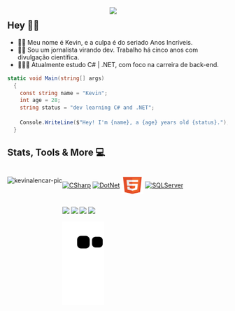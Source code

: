 <img align="right" width="270" src="https://media.giphy.com/media/AOSwwqVjNZlDO/giphy.gif"/>

## Hey 👋🏼

- 🧑🏻 Meu nome é Kevin, e a culpa é do seriado Anos Incríveis.
- ✍🏻 Sou um jornalista virando dev. Trabalho há cinco anos com divulgação científica.
- 👨🏻‍💻 Atualmente estudo C# | .NET, com foco na carreira de back-end.

```c#
static void Main(string[] args)
  {
    const string name = "Kevin";
    int age = 28;
    string status = "dev learning C# and .NET";

    Console.WriteLine($"Hey! I'm {name}, a {age} years old {status}.");
  }
```

## Stats, Tools & More 💻

<div style="display: inline_block"><br>
   <a href="#"><img align="center" alt="CSharp" height="40" width="50" src="https://cdn.jsdelivr.net/gh/devicons/devicon/icons/csharp/csharp-original.svg"></a>
   <a href="#"><img align="center" alt="DotNet" height="40" width="50" src="https://cdn.jsdelivr.net/gh/devicons/devicon/icons/dot-net/dot-net-plain.svg"></a>
   <a href="#"><img align="center" alt="HTML" height="40" width="50" src="https://raw.githubusercontent.com/devicons/devicon/master/icons/html5/html5-original.svg"></a>
  <a href="#"><img align="center" alt="SQLServer" height="40" width="50" src="http://code.benco.io/icon-collection/azure-icons/SQL-Server.svg"></a>
   <a href="#"><img align="left" alt="kevinalencar-pic" height="120" src="https://pbs.twimg.com/media/EW-XDT3XQAE5fV4?format=jpg&name=small"></a>
</div>

##

<div> 
    <a href="mailto:kevinribeiroalencar@gmail.com" target="_blank"><img src="https://img.shields.io/badge/Gmail-D14836?style=for-the-badge&logo=gmail&logoColor=white" target="_blank"></a>
    <a href="https://instagram.com/kevinalencarr" target="_blank"><img src="https://img.shields.io/badge/Instagram-E4405F?style=for-the-badge&logo=instagram&logoColor=white" target="_blank"></a>
    <a href="https://twitter.com/kevinalencarr" target="_blank"><img src="https://img.shields.io/badge/Twitter-1DA1F2?style=for-the-badge&logo=twitter&logoColor=white" target="_blank"></a>
    <a href="https://www.linkedin.com/in/kevinalencar" target="_blank"><img src="https://img.shields.io/badge/LinkedIn-0077B5?style=for-the-badge&logo=linkedin&logoColor=white"></a>
  
  ![Snake animation](https://github.com/kevinalencarr/kevinalencarr/blob/output/github-contribution-grid-snake.svg)
  
</div>


<!---

<div style="display: inline_block"><br>
  <a href="https://github.com/kevinalencarr">
   <img align="center" src="https://github-readme-stats.vercel.app/api?username=kevinalencarr&show_icons=true&theme=dracula&line_height=27" alt="**SEU NOME** github stats"/>
  </a>
</div>

<a href="https://github.com/kevinalencarr">
  <img align="center" src="https://github-readme-stats.vercel.app/api/top-langs/?username=kevinalencarr&theme=dracula&hide_langs_below=1" />
</a>
---!>




<!---
kevinalencarr/kevinalencarr is a ✨ special ✨ repository because its `README.md` (this file) appears on your GitHub profile.
You can click the Preview link to take a look at your changes.
--->
